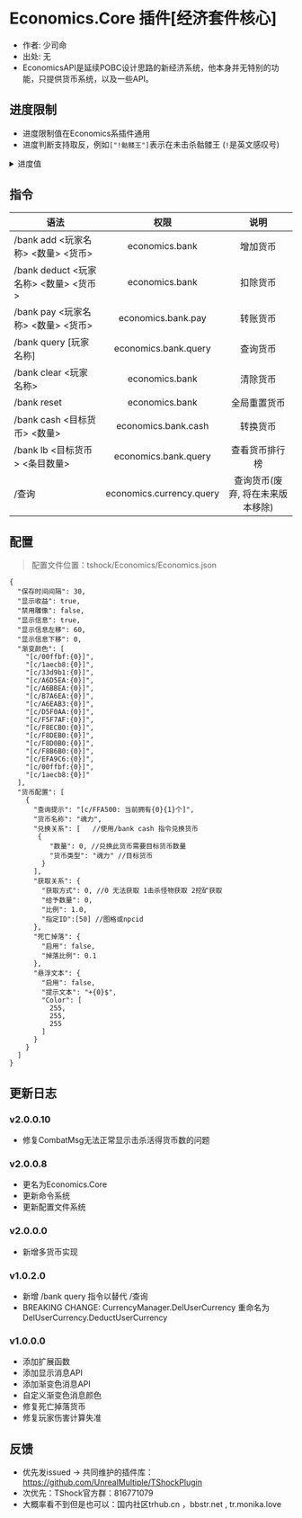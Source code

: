 # Economics.Core 插件[经济套件核心]

- 作者: 少司命
- 出处: 无
- EconomicsAPI是延续POBC设计思路的新经济系统，他本身并无特别的功
能，只提供货币系统，以及一些API。

## 进度限制
- 进度限制值在Economics系插件通用
- 进度判断支持取反，例如`["!骷髅王"]`表示在未击杀骷髅王 (`!`是英文感叹号)

<Details>

<Summary>进度值</Summary>

| 主名称    | 别名                   |
|--------|----------------------|
| 无限制    | -                    |
| 克眼     | 克苏鲁之眼                |
| 史莱姆王   | 史莱姆之王、史王             |
| 克脑     | 克苏鲁之脑、世界吞噬者、世界吞噬怪、世吞 |
| 骷髅王    | -                    |
| 蜂王     | -                    |
| 鹿角怪    | 独眼巨鹿                 |
| 血肉墙    | 肉山、肉后、困难模式           |
| 一王后    | -                    |
| 双子魔眼   | -                    |
| 毁灭者    | 铁长直                  |
| 机械骷髅王  | -                    |
| 世纪之花   | 世花                   |
| 石巨人    | -                    |
| 猪鲨     | 猪龙鱼公爵                |
| 拜月教邪教徒 | 拜月                   |
| 月球领主   | 月亮领主、月总              |
| 光之女皇   | 光女                   |
| 史莱姆皇后  | 史后                   |
| 哀木     | -                    |
| 南瓜王    | -                    |
| 长绿尖叫怪  | -                    |
| 冰雪女皇   | -                    |
| 圣诞坦克   | -                    |
| 火星飞碟   | 飞碟                   |
| 小丑     | -                    |
| 日耀柱    | -                    |
| 星旋柱    | -                    |
| 星云柱    | -                    |
| 星尘柱    | -                    |
| 哥布林入侵  | 哥布林                  |
| 海盗入侵   | 海盗                   |
| 霜月     | -                    |
| 血月     | -                    |
| 旧日一    | 黑暗法师                 |
| 旧日二    | 巨魔                   |
| 旧日三    | 贝蒂斯、双足翼龙             |
| 雨天     | -                    |
| 白天     | -                    |
| 夜晚     | -                    |
| 大风天    | -                    |
| 万圣节    | -                    |
| 派对     | -                    |
| 2020   | 醉酒世界                 |
| 2021   | 十周年                  |
| ftw    | For The Worthy       |
| 混乱世界   | 颠倒世界                 |
| ntb    | 蜂蜜世界                 |
| 永恒领域   | 饥荒                   |
| 天顶世界   | 天顶                   |
| 危机世界   | -                    |
| 森林     | -                    |
| 丛林     | -                    |
| 沙漠     | -                    |
| 雪原     | -                    |
| 洞穴     | -                    |
| 海洋     | -                    |
| 神圣     | -                    |
| 蘑菇     | -                    |
| 微光     | -                    |
| 腐化之地   | 腐化                   |
| 猩红     | 猩红之地                 |
| 地牢     | -                    |
| 墓地     | -                    |
| 神庙     | -                    |
| 蜂巢     | -                    |
| 沙尘暴    | -                    |
| 天空     | -                    |
| 岩层     | -                    |
| 土层     | -                    |
| 地狱     | -                    |
| 地下沙漠   | -                    |
| 满月     | -                    |
| 亏凸月    | -                    |
| 下弦月    | -                    |
| 残月     | -                    |
| 新月     | -                    |
| 娥眉月    | -                    |
| 上弦月    | -                    |
| 盈凸月    | -                    |
</Details>

## 指令

| 语法                            |            权限            |         说明         |
|-------------------------------|:------------------------:|:------------------:|
| /bank add <玩家名称> <数量> <货币>    |      economics.bank      |        增加货币        |
| /bank deduct <玩家名称> <数量> <货币> |      economics.bank      |        扣除货币        |
| /bank pay <玩家名称> <数量> <货币>    |    economics.bank.pay    |        转账货币        |
| /bank query [玩家名称]            |   economics.bank.query   |        查询货币        |
| /bank clear <玩家名称>            |      economics.bank      |        清除货币        |
| /bank reset                   |      economics.bank      |       全局重置货币       |
| /bank cash <目标货币> <数量>        |   economics.bank.cash    |        转换货币        |
| /bank lb <目标货币> <条目数量>        |   economics.bank.query   |      查看货币排行榜       |
| /查询                           | economics.currency.query | 查询货币(废弃, 将在未来版本移除) |

## 配置
> 配置文件位置：tshock/Economics/Economics.json
```json5
{
  "保存时间间隔": 30,
  "显示收益": true,
  "禁用雕像": false,
  "显示信息": true,
  "显示信息左移": 60,
  "显示信息下移": 0,
  "渐变颜色": [
    "[c/00ffbf:{0}]",
    "[c/1aecb8:{0}]",
    "[c/33d9b1:{0}]",
    "[c/A6D5EA:{0}]",
    "[c/A6BBEA:{0}]",
    "[c/B7A6EA:{0}]",
    "[c/A6EAB3:{0}]",
    "[c/D5F0AA:{0}]",
    "[c/F5F7AF:{0}]",
    "[c/F8ECB0:{0}]",
    "[c/F8DEB0:{0}]",
    "[c/F8D0B0:{0}]",
    "[c/F8B6B0:{0}]",
    "[c/EFA9C6:{0}]",
    "[c/00ffbf:{0}]",
    "[c/1aecb8:{0}]"
  ],
  "货币配置": [
    {
      "查询提示": "[c/FFA500: 当前拥有{0}{1}个]",
      "货币名称": "魂力",
      "兑换关系": [   //使用/bank cash 指令兑换货币
       {
          "数量": 0, //兑换此货币需要目标货币数量
          "货币类型": "魂力" //目标货币
        }
      ],
      "获取关系": {
        "获取方式": 0, //0 无法获取 1击杀怪物获取 2挖矿获取
        "给予数量": 0,
        "比例": 1.0,
        "指定ID":[50] //图格或npcid
      },
      "死亡掉落": {
        "启用": false,
        "掉落比例": 0.1
      },
      "悬浮文本": {
        "启用": false,
        "提示文本": "+{0}$",
        "Color": [
          255,
          255,
          255
        ]
      }
    }
  ]
}
```

## 更新日志

### v2.0.0.10
- 修复CombatMsg无法正常显示击杀活得货币数的问题

### v2.0.0.8
- 更名为Economics.Core
- 更新命令系统
- 更新配置文件系统

### v2.0.0.0
- 新增多货币实现

### v1.0.2.0
- 新增 /bank query 指令以替代 /查询
- BREAKING CHANGE: CurrencyManager.DelUserCurrency 重命名为 DelUserCurrency.DeductUserCurrency

### v1.0.0.0
- 添加扩展函数
- 添加显示消息API
- 添加渐变色消息API
- 自定义渐变色消息颜色
- 修复死亡掉落货币
- 修复玩家伤害计算失准

## 反馈
- 优先发issued -> 共同维护的插件库：https://github.com/UnrealMultiple/TShockPlugin
- 次优先：TShock官方群：816771079
- 大概率看不到但是也可以：国内社区trhub.cn ，bbstr.net , tr.monika.love

